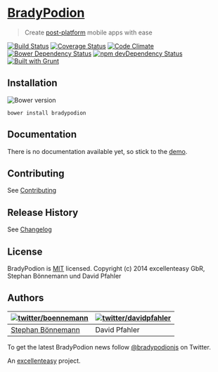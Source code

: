 # [BradyPodion](http://bradypodion.io)
> Create [post-platform](http://bradypodion.io/#postplatform) mobile apps with ease

[![Build Status](https://travis-ci.org/excellenteasy/bradypodion.png?branch=master)](https://travis-ci.org/excellenteasy/bradypodion)
[![Coverage Status](https://coveralls.io/repos/excellenteasy/bradypodion/badge.png?branch=master)](https://coveralls.io/r/excellenteasy/bradypodion?branch=master)
[![Code Climate](https://codeclimate.com/github/excellenteasy/bradypodion.png)](https://codeclimate.com/github/excellenteasy/bradypodion)
[![Bower Dependency Status](https://www.versioneye.com/user/projects/5310e2a3ec137568d700024a/badge.png)](https://www.versioneye.com/user/projects/5310e2a3ec137568d700024a)
[![npm devDependency Status](https://david-dm.org/excellenteasy/bradypodion/dev-status.png?theme=shields.io)](https://david-dm.org/excellenteasy/bradypodion#info=devDependencies)
[![Built with Grunt](https://cdn.gruntjs.com/builtwith.png)](http://gruntjs.com/)


## Installation

![Bower version](https://badge.fury.io/bo/bradypodion.png)
```
bower install bradypodion
```

## Documentation
There is no documentation available yet, so stick to the [demo](demo).

## Contributing
See [Contributing](CONTRIBUTING.md)

## Release History
See [Changelog](CHANGELOG.md)

## License
BradyPodion is [MIT](LICENSE) licensed.
Copyright (c) 2014 excellenteasy GbR, Stephan Bönnemann und David Pfahler

## Authors
| [![twitter/boennemann](http://gravatar.com/avatar/29e45e7e0bf9561770aae5818f139c80?s=70)](https://twitter.com/boennemann "Follow @boennemann on Twitter") | [![twitter/davidpfahler](http://gravatar.com/avatar/bd6985f75d8c77a4847ce288adebeb82?s=70)](https://twitter.com/davidpfahler "Follow @davidpfahler on Twitter") |
|---|---|
| [Stephan Bönnemann](http://boennemann.me/) | David Pfahler |

To get the latest BradyPodion news follow [@bradypodionjs](https://twitter.com/bradypodionjs) on Twitter.

An [excellenteasy](https://excellenteasy.com) project.
